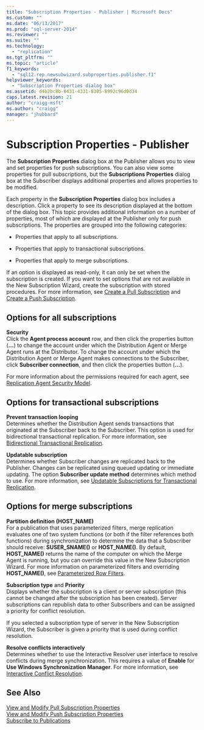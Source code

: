 ```yaml
---
title: "Subscription Properties - Publisher | Microsoft Docs"
ms.custom: ""
ms.date: "06/13/2017"
ms.prod: "sql-server-2014"
ms.reviewer: ""
ms.suite: ""
ms.technology: 
  - "replication"
ms.tgt_pltfrm: ""
ms.topic: "article"
f1_keywords: 
  - "sql12.rep.newsubwizard.subproperties.publisher.f1"
helpviewer_keywords: 
  - "Subscription Properties dialog box"
ms.assetid: d4b2bc8b-0431-4331-8305-8992c96d0d34
caps.latest.revision: 21
author: "craigg-msft"
ms.author: "craigg"
manager: "jhubbard"
---
```

# Subscription Properties - Publisher
  The **Subscription Properties** dialog box at the Publisher allows you to view and set properties for push subscriptions. You can also view some properties for pull subscriptions, but the **Subscriptions Properties** dialog box at the Subscriber displays additional properties and allows properties to be modified.  
  
 Each property in the **Subscription Properties** dialog box includes a description. Click a property to see its description displayed at the bottom of the dialog box. This topic provides additional information on a number of properties, most of which are displayed at the Publisher only for push subscriptions. The properties are grouped into the following categories:  
  
-   Properties that apply to all subscriptions.  
  
-   Properties that apply to transactional subscriptions.  
  
-   Properties that apply to merge subscriptions.  
  
 If an option is displayed as read-only, it can only be set when the subscription is created. If you want to set options that are not available in the New Subscription Wizard, create the subscription with stored procedures. For more information, see [Create a Pull Subscription](create-a-pull-subscription.md) and [Create a Push Subscription](create-a-push-subscription.md).  
  
## Options for all subscriptions  
 **Security**  
 Click the **Agent process account** row, and then click the properties button (**...**) to change the account under which the Distribution Agent or Merge Agent runs at the Distributor. To change the account under which the Distribution Agent or Merge Agent makes connections to the Subscriber, click **Subscriber connection**, and then click the properties button (**...**).  
  
 For more information about the permissions required for each agent, see [Replication Agent Security Model](security/replication-agent-security-model.md).  
  
## Options for transactional subscriptions  
 **Prevent transaction looping**  
 Determines whether the Distribution Agent sends transactions that originated at the Subscriber back to the Subscriber. This option is used for bidirectional transactional replication. For more information, see [Bidirectional Transactional Replication](transactional/bidirectional-transactional-replication.md).  
  
 **Updatable subscription**  
 Determines whether Subscriber changes are replicated back to the Publisher. Changes can be replicated using queued updating or immediate updating. The option **Subscriber update method** determines which method to use. For more information, see [Updatable Subscriptions for Transactional Replication](transactional/updatable-subscriptions-for-transactional-replication.md).  
  
## Options for merge subscriptions  
 **Partition definition (HOST_NAME)**  
 For a publication that uses parameterized filters, merge replication evaluates one of two system functions (or both if the filter references both functions) during synchronization to determine the data that a Subscriber should receive: **SUSER_SNAME()** or **HOST_NAME()**. By default, **HOST_NAME()** returns the name of the computer on which the Merge Agent is running, but you can override this value in the New Subscription Wizard. For more information on parameterized filters and overriding **HOST_NAME()**, see [Parameterized Row Filters](merge/parameterized-filters-parameterized-row-filters.md).  
  
 **Subscription type** and **Priority**  
 Displays whether the subscription is a client or server subscription (this cannot be changed after the subscription has been created). Server subscriptions can republish data to other Subscribers and can be assigned a priority for conflict resolution.  
  
 If you selected a subscription type of server in the New Subscription Wizard, the Subscriber is given a priority that is used during conflict resolution.  
  
 **Resolve conflicts interactively**  
 Determines whether to use the Interactive Resolver user interface to resolve conflicts during merge synchronization. This requires a value of **Enable** for **Use Windows Synchronization Manager**. For more information, see [Interactive Conflict Resolution](merge/advanced-merge-replication-conflict-interactive-resolution.md).  
  
## See Also  
 [View and Modify Pull Subscription Properties](view-and-modify-pull-subscription-properties.md)   
 [View and Modify Push Subscription Properties](view-and-modify-push-subscription-properties.md)   
 [Subscribe to Publications](subscribe-to-publications.md)  
  
  
